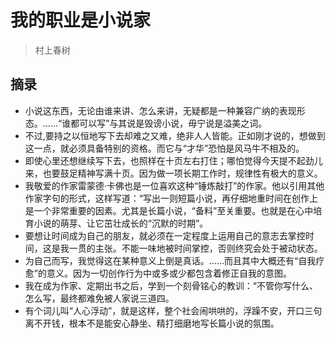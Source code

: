 # 我的职业是小说家

> 村上春树

## 摘录

+ 小说这东西，无论由谁来讲、怎么来讲，无疑都是一种兼容广纳的表现形态。……“谁都可以写”与其说是毁谤小说，毋宁说是溢美之词。
+ 不过,要持之以恒地写下去却难之又难，绝非人人皆能。正如刚才说的，想做到这一点，就必须具备特别的资格。而它与“才华”恐怕是风马牛不相及的。
+ 即使心里还想继续写下去，也照样在十页左右打住；哪怕觉得今天提不起劲儿来，也要鼓足精神写满十页。因为做一项长期工作时，规律性有极大的意义。
+ 我敬爱的作家雷蒙德·卡佛也是一位喜欢这种“锤炼敲打”的作家。他以引用其他作家字句的形式，这样写道：“写出一则短篇小说，再仔细地重时间在创作上是一个非常重要的因素。尤其是长篇小说，“备料”至关重要。也就是在心中培育小说的萌芽、让它茁壮成长的“沉默的时期”。
+ 要想让时间成为自己的朋友，就必须在一定程度上运用自己的意志去掌控时间，这是我一贯的主张。不能一味地被时间掌控，否则终究会处于被动状态。
+ 为自己而写，我觉得这在某种意义上倒是真话。……而且其中大概还有“自我疗愈”的意义。因为一切创作行为中或多或少都包含着修正自我的意图。
+ 我在成为作家、定期出书之后，学到一个刻骨铭心的教训：“不管你写什么、怎么写，最终都难免被人家说三道四。
+ 有个词儿叫“人心浮动”，就是这样，整个社会闹哄哄的，浮躁不安，开口三句离不开钱，根本不是能安心静坐、精打细磨地写长篇小说的氛围。
